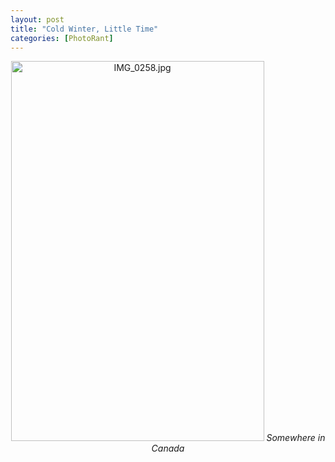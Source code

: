 ```yaml
---
layout: post
title: "Cold Winter, Little Time"
categories: [PhotoRant]
---
```

<center><img alt="IMG_0258.jpg" src="http://www.botzilla.com/blog/pix2007/IMG_0258.jpg" width="405" height="608" border="0" />
<i>Somewhere in Canada</i></center>

<!--more-->

